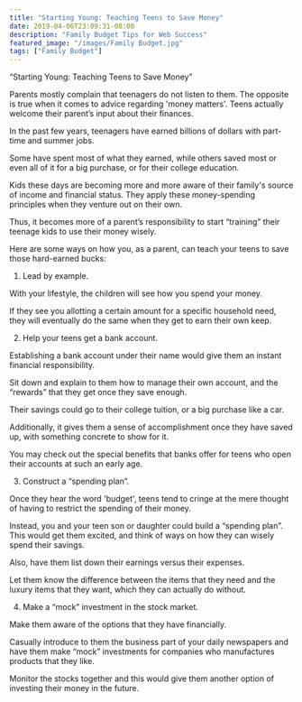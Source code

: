 ```yaml
---
title: "Starting Young: Teaching Teens to Save Money"
date: 2019-04-06T23:09:31-08:00
description: "Family Budget Tips for Web Success"
featured_image: "/images/Family Budget.jpg"
tags: ["Family Budget"]
---
```


                                                                                                                                                                                                                                                               
“Starting Young: Teaching Teens to Save Money”


Parents mostly complain that teenagers do not listen to them. The opposite is true when it comes to advice regarding 'money matters'. Teens actually welcome their parent’s input about their finances. 

In the past few years, teenagers have earned billions of dollars with part-time and summer jobs. 

Some have spent most of what they earned, while others saved most or even all of it for a big purchase, or for their college education. 

Kids these days are becoming more and more aware of their family's source of income and financial status. They apply these money-spending principles when they venture out on their own. 

Thus, it becomes more of a parent’s responsibility to start “training” their teenage kids to use their money wisely. 

Here are some ways on how you, as a parent, can teach your teens to save those hard-earned bucks: 

1. Lead by example. 

With your lifestyle, the children will see how you spend your money. 

If they see you allotting a certain amount for a specific household need, they will eventually do the same when they get to earn their own keep. 

2. Help your teens get a bank account. 

Establishing a bank account under their name would give them an instant financial responsibility. 

Sit down and explain to them how to manage their own account, and the “rewards” that they get once they save enough.

Their savings could go to their college tuition, or a big purchase like a car. 

Additionally, it gives them a sense of accomplishment once they have saved up, with something concrete to show for it. 

You may check out the special benefits that banks offer for teens who open their accounts at such an early age. 

3. Construct a “spending plan”. 

Once they hear the word 'budget', teens tend to cringe at the mere thought of having to restrict the spending of their money. 

Instead, you and your teen son or daughter could build a “spending plan”. This would get them excited, and think of ways on how they can wisely spend their savings. 

Also, have them list down their earnings versus their expenses. 

Let them know the difference between the items that they need and the luxury items that they want, which they can actually do without.

4. Make a “mock” investment in the stock market. 

Make them aware of the options that they have financially. 

Casually introduce to them the business part of your daily newspapers and have them make “mock” investments for companies who manufactures products that they like. 

Monitor the stocks together and this would give them another option of investing their money in the future. 









